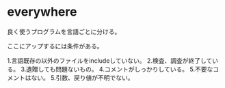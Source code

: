 # everywhere

良く使うプログラムを言語ごとに分ける。

ここにアップするには条件がある。

1.言語既存の以外のファイルをincludeしていない。
2.検査、調査が終了している。
3.遺贈しても問題ないもの。
4.コメントがしっかりしている。
5.不要なコメントはない。
5.引数、戻り値が不明でない。
